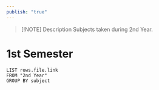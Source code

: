 ```yaml
---
publish: "true"
---
```

> [!NOTE] Description
> Subjects taken during 2nd Year.


# 1st Semester
```dataview
LIST rows.file.link
FROM "2nd Year"
GROUP BY subject
```